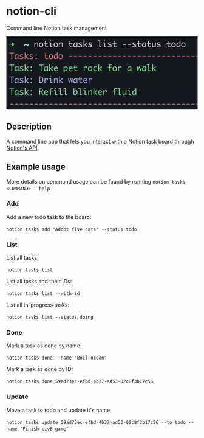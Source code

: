 # notion-cli
Command line Notion task management

![List tasks output](/images/task_list.png)

## Description

A command line app that lets you interact with a Notion task board through [Notion's API](https://developers.notion.com/reference/intro).

## Example usage

More details on command usage can be found by running `notion tasks <COMMAND> --help`

### Add

Add a new todo task to the board:

`notion tasks add "Adopt five cats" --status todo`

### List

List all tasks:

`notion tasks list`

List all tasks and their IDs:

`notion tasks list --with-id`

List all in-progress tasks:

`notion tasks list --status doing`

### Done

Mark a task as done by name:

`notion tasks done --name "Boil ocean"`

Mark a task as done by ID:

`notion tasks done 59ad73ec-efbd-4b37-ad53-02c8f3b17c56`

### Update

Move a task to todo and update it's name:

`notion tasks update 59ad73ec-efbd-4b37-ad53-02c8f3b17c56 --to todo --name "Finish civ6 game"`
